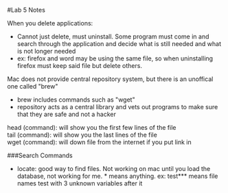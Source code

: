 #Lab 5 Notes  

When you delete applications:  
- Cannot just delete, must uninstall. Some program must come in and search through the application and decide what is still needed and what is not longer needed  
- ex: firefox and word may be using the same file, so when uninstalling firefox must keep said file but delete others.


Mac does not provide central repository system, but there is an unoffical one called "brew"
- brew includes commands such as "wget"
- repository acts as a central library and vets out programs to make sure that they are safe and not a hacker


head (command): will show you the first few lines of the file  
tail (command): will show you the last lines of the file  
wget (command): will down file from the internet if you put link in 

###Search Commands  
- locate: good way to find files. Not working on mac until you load the database, not working for me. * means anything. ex: test*** means file names test with 3 unknown variables after it